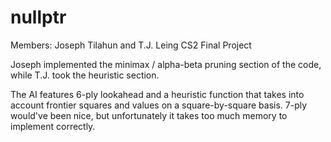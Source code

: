 # nullptr
Members: Joseph Tilahun and T.J. Leing
CS2 Final Project

Joseph implemented the minimax / alpha-beta pruning section of the code, while
T.J. took the heuristic section.

The AI features 6-ply lookahead and a heuristic function that takes into
account frontier squares and values on a square-by-square basis.  7-ply
would've been nice, but unfortunately it takes too much memory to implement
correctly.
